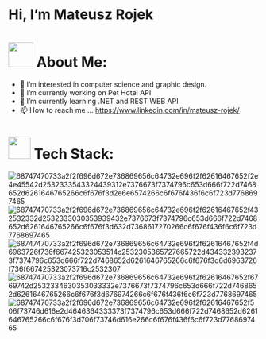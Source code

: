 # Hi, I’m Mateusz Rojek

# <img src="https://github.com/user-attachments/assets/c8f98412-3528-47f9-a2cd-7b09362e4c18" height="50" /> About Me:
- 👀 I’m interested in computer science and graphic design.
- 🔭 I’m currently working on Pet Hotel API
- 🌱 I’m currently learning .NET and REST WEB API
- 📫 How to reach me ... https://www.linkedin.com/in/mateusz-rojek/

# <img src="https://github.com/user-attachments/assets/f374f33e-9055-4619-913d-3769211f038e" height="45" /> Tech Stack:
![68747470733a2f2f696d672e736869656c64732e696f2f62616467652f2e4e45542d2532333543324439312e7376673f7374796c653d666f722d7468652d6261646765266c6f676f3d2e6e6574266c6f676f436f6c6f723d7768697465](https://github.com/user-attachments/assets/52eba2e8-b62b-461e-85a8-0f07acba3202)
![68747470733a2f2f696d672e736869656c64732e696f2f62616467652f432532332d2532333030353939432e7376673f7374796c653d666f722d7468652d6261646765266c6f676f3d632d7368617270266c6f676f436f6c6f723d7768697465](https://github.com/user-attachments/assets/17bd6f2a-57b0-4f1c-9ba0-b7b1614cca3a)
![68747470733a2f2f696d672e736869656c64732e696f2f62616467652f4d6963726f736f667425323053514c2532305365727665722d4343323932373f7374796c653d666f722d7468652d6261646765266c6f676f3d6d6963726f736f667425323073716c2532307](https://github.com/user-attachments/assets/0e62039f-2bef-49c5-aa91-3a624dc4585e)
</br>
![68747470733a2f2f696d672e736869656c64732e696f2f62616467652f6769742d2532334630353033332e7376673f7374796c653d666f722d7468652d6261646765266c6f676f3d676974266c6f676f436f6c6f723d7768697465](https://github.com/user-attachments/assets/a4405a3e-5424-4538-b57b-8880281f5987)
![68747470733a2f2f696d672e736869656c64732e696f2f62616467652f506f73746d616e2d4646364333373f7374796c653d666f722d7468652d6261646765266c6f676f3d706f73746d616e266c6f676f436f6c6f723d7768697465](https://github.com/user-attachments/assets/5e789ad3-4d71-431b-ab28-7a54d65ec6fa)


<!---
rojekmateusz/rojekmateusz is a ✨ special ✨ repository because its `README.md` (this file) appears on your GitHub profile.
You can click the Preview link to take a look at your changes.
--->





